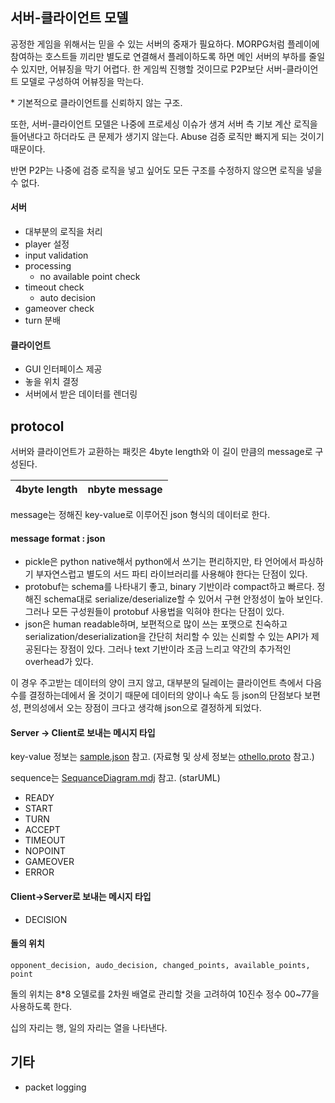 

## 서버-클라이언트 모델

공정한 게임을 위해서는 믿을 수 있는 서버의 중재가 필요하다. MORPG처럼 플레이에 참여하는 호스트들 끼리만 별도로 연결해서 플레이하도록 하면 메인 서버의 부하를 줄일 수 있지만, 어뷰징을 막기 어렵다. 한 게임씩 진행할 것이므로 P2P보단 서버-클라이언트 모델로 구성하여 어뷰징을 막는다.

\* 기본적으로 클라이언트를 신뢰하지 않는 구조.



또한, 서버-클라이언트 모델은 나중에 프로세싱 이슈가 생겨 서버 측 기보 계산 로직을 들어낸다고 하더라도 큰 문제가 생기지 않는다. Abuse 검증 로직만 빠지게 되는 것이기 때문이다.

반면 P2P는 나중에 검증 로직을 넣고 싶어도 모든 구조를 수정하지 않으면 로직을 넣을 수 없다.



#### 서버

- 대부분의 로직을  처리
- player 설정
- input validation
- processing
     - no available point check
- timeout check
     - auto decision
- gameover check
- turn 분배



#### 클라이언트

- GUI 인터페이스 제공
- 놓을 위치 결정
- 서버에서 받은 데이터를 렌더링



## protocol

서버와 클라이언트가 교환하는 패킷은 4byte length와 이 길이 만큼의 message로 구성된다. 

| 4byte length | nbyte message |
| ------ | ------- |

message는 정해진 key-value로 이루어진 json 형식의 데이터로 한다.

#### message format : json

- pickle은 python native해서 python에서 쓰기는 편리하지만, 타 언어에서 파싱하기 부자연스럽고 별도의 서드 파티 라이브러리를 사용해야 한다는 단점이 있다.
- protobuf는 schema를 나타내기 좋고, binary 기반이라 compact하고 빠르다. 정해진 schema대로 serialize/deserialize할 수 있어서 구현 안정성이 높아 보인다. 그러나 모든 구성원들이 protobuf 사용법을 익혀야 한다는 단점이 있다.
- json은 human readable하며, 보편적으로 많이 쓰는 포맷으로 친숙하고 serialization/deserialization을 간단히 처리할 수 있는 신뢰할 수 있는 API가 제공된다는 장점이 있다. 그러나 text 기반이라 조금 느리고 약간의 추가적인 overhead가 있다.

이 경우 주고받는 데이터의 양이 크지 않고, 대부분의 딜레이는 클라이언트 측에서 다음 수를 결정하는데에서 올 것이기 때문에 데이터의 양이나 속도 등 json의 단점보다 보편성, 편의성에서 오는 장점이 크다고 생각해 json으로 결정하게 되었다.



#### Server -> Client로 보내는 메시지 타입

key-value  정보는 [sample.json](https://github.com/umbum/othello-with-RL/blob/master/sample.json) 참고. (자료형 및 상세 정보는 [othello.proto](https://github.com/umbum/othello-with-RL/blob/master/othello.proto) 참고.)

sequence는 [SequanceDiagram.mdj](https://github.com/umbum/othello-with-RL/blob/master/SequenceDiagram.mdj)  참고. (starUML)

- READY
- START
- TURN
- ACCEPT
- TIMEOUT
- NOPOINT
- GAMEOVER
- ERROR



#### Client->Server로 보내는 메시지 타입

- DECISION



#### 돌의 위치

```
opponent_decision, audo_decision, changed_points, available_points, point
```

돌의 위치는 8*8 오델로를 2차원 배열로 관리할 것을 고려하여 10진수 정수 00~77을 사용하도록 한다.

십의 자리는 행, 일의 자리는 열을 나타낸다.



## 기타

- packet logging
